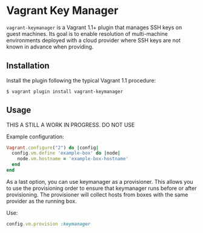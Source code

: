 Vagrant Key Manager
====================
`vagrant-keymanager` is a Vagrant 1.1+ plugin that manages SSH keys
on guest machines. Its goal is to enable resolution of multi-machine
environments deployed with a cloud provider where SSH keys are not
known in advance when providing.

Installation
------------
Install the plugin following the typical Vagrant 1.1 procedure:

    $ vagrant plugin install vagrant-keymanager

Usage
-----

THIS A STILL A WORK IN PROGRESS. DO NOT USE

Example configuration:

```ruby
Vagrant.configure("2") do |config|
  config.vm.define 'example-box' do |node|
    node.vm.hostname = 'example-box-hostname'
  end
end
```

As a last option, you can use keymanager as a provisioner.
This allows you to use the provisioning order to ensure that keymanager
runs before or after provisioning. The provisioner will collect hosts from
boxes with the same provider as the running box.

Use:

```ruby
config.vm.provision :keymanager
```

